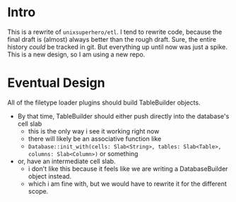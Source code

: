
# Intro

This is a rewrite of `unixsuperhero/etl`.  I tend to rewrite code, because the
final draft is (almost) always better than the rough draft.  Sure, the entire
history _could_ be tracked in git.  But everything up until now was just a
spike.  This is a new design, so I am using a new repo.

# Eventual Design

All of the filetype loader plugins should build TableBuilder objects.
- By that time, TableBuilder should either push directly into the database's cell slab
  * this is the only way i see it working right now
  * there will likely be an associative function like
  * `Database::init_with(cells: Slab<String>, tables: Slab<Table>, columns: Slab<Column>)`
    or something
- or, have an intermediate cell slab.
  * i don't like this because it feels like we are writing a DatabaseBuilder object instead.
  * which i am fine with, but we would have to rewrite it for the different scope.


